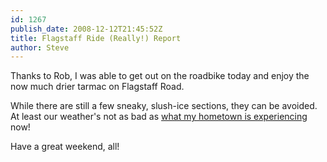 ```yaml
---
id: 1267
publish_date: 2008-12-12T21:45:52Z
title: Flagstaff Ride (Really!) Report
author: Steve
---
```

Thanks to Rob, I was able to get out on the roadbike today and enjoy the now much drier tarmac on Flagstaff Road.

While there are still a few sneaky, slush-ice sections, they can be avoided. At least our weather's not as bad as [what my hometown is experiencing](http://en.wikipedia.org/wiki/December_2008_Northeast_ice_storm) now!

Have a great weekend, all!